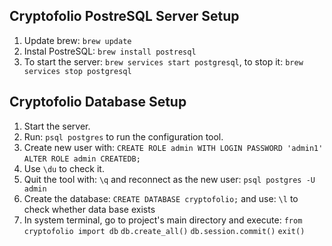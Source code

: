 ## Cryptofolio PostreSQL Server Setup

1. Update brew: `brew update`
2. Instal PostreSQL: `brew install postresql`
3. To start the server: `brew services start postgresql`, to stop it: `brew services stop postgresql`
   
## Cryptofolio Database Setup

1. Start the server.
2. Run: `psql postgres` to run the configuration tool.
3. Create new user with:
    `CREATE ROLE admin WITH LOGIN PASSWORD 'admin1'`
    `ALTER ROLE admin CREATEDB;`
4. Use `\du` to check it.
5. Quit the tool with: `\q` and reconnect as the new user: `psql postgres -U admin`
6. Create the database: `CREATE DATABASE cryptofolio;` and use: `\l` to check whether data base exists
7. In system terminal, go to project's main directory and execute:
   `from cryptofolio import db`
   `db.create_all()`
   `db.session.commit()`
   `exit()`


